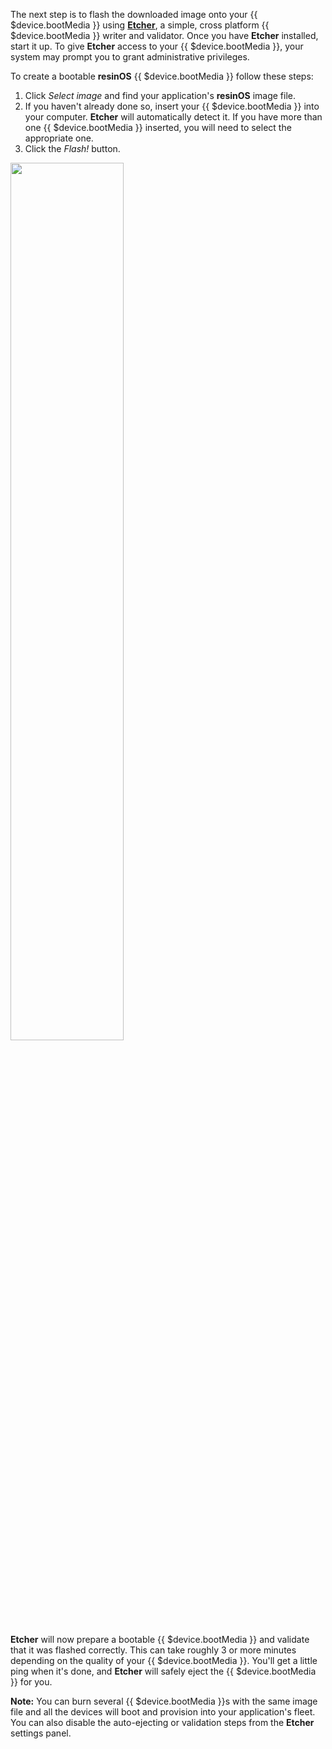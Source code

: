 The next step is to flash the downloaded image onto your {{ $device.bootMedia }} using [**Etcher**][etcher-link], a simple, cross platform {{ $device.bootMedia }} writer and validator. Once you have **Etcher** installed, start it up. To give **Etcher** access to your {{ $device.bootMedia }}, your system may prompt you to grant administrative privileges.

To create a bootable **resinOS** {{ $device.bootMedia }} follow these steps:

1. Click *Select image* and find your application's **resinOS** image file.
2. If you haven't already done so, insert your {{ $device.bootMedia }} into your computer. **Etcher** will automatically detect it. If you have more than one {{ $device.bootMedia }} inserted, you will need to select the appropriate one.
3. Click the *Flash!* button.

<img src="/img/common/etcher/etcher.gif" width="60%">

**Etcher** will now prepare a bootable {{ $device.bootMedia }} and validate that it was flashed correctly. This can take roughly 3 or more minutes depending on the quality of your {{ $device.bootMedia }}. You'll get a little ping when it's done, and **Etcher** will safely eject the {{ $device.bootMedia }} for you.

__Note:__ You can burn several {{ $device.bootMedia }}s with the same image file and all the devices will boot and provision into your application's fleet. You can also disable the auto-ejecting or validation steps from the **Etcher** settings panel.

[etcher-link]:https://etcher.io/

